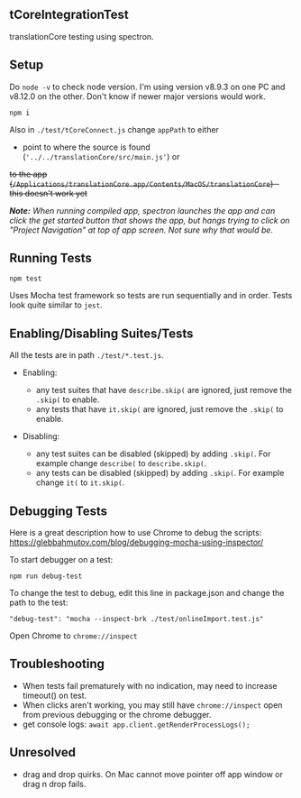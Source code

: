 ## tCoreIntegrationTest
translationCore testing using spectron.

## Setup

Do `node -v` to check node version.  I'm using version v8.9.3 on one PC and v8.12.0 on the other.  Don't know if newer major versions would work.

```
npm i
```

Also in `./test/tCoreConnect.js` change `appPath` to either 
* point to where the source is found (`'../../translationCore/src/main.js'`) or

~~to the app (`/Applications/translationCore.app/Contents/MacOS/translationCore`) - this doesn't work yet~~

**_Note:_** *When running compiled app, spectron launches the app and can click the get started button that shows the app, but hangs trying to click on "Project Navigation" at top of app screen.  Not sure why that would be.*


## Running Tests
```
npm test
```

Uses Mocha test framework so tests are run sequentially and in order.  Tests look quite similar to `jest`.

## Enabling/Disabling Suites/Tests

All the tests are in path `./test/*.test.js`.
- Enabling: 
  - any test suites that have `describe.skip(` are ignored, just remove the `.skip(` to enable.
  - any tests that have `it.skip(` are ignored, just remove the `.skip(` to enable.

- Disabling: 
  - any test suites can be disabled (skipped) by adding `.skip(`.  For example change `describe(` to `describe.skip(`.
  - any tests can be disabled (skipped) by adding `.skip(`.  For example change `it(` to `it.skip(`.
   
## Debugging Tests
Here is a great description how to use Chrome to debug the scripts: https://glebbahmutov.com/blog/debugging-mocha-using-inspector/

To start debugger on a test:
```
npm run debug-test
```

To change the test to debug, edit this line in package.json and change the path to the test:

``` 
"debug-test": "mocha --inspect-brk ./test/onlineImport.test.js"
```

Open Chrome to `chrome://inspect`

## Troubleshooting
- When tests fail prematurely with no indication, may need to increase timeout() on test.
- When clicks aren't working, you may still have `chrome://inspect` open from previous debugging or the chrome debugger.
- get console logs:  `await app.client.getRenderProcessLogs();`

## Unresolved
- drag and drop quirks.  On Mac cannot move pointer off app window or drag n drop fails.
